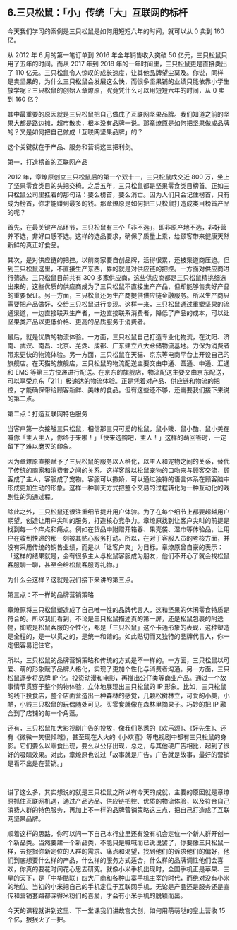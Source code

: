 ## 6.三只松鼠：「小」传统「大」互联网的标杆
今天我们学习的案例是三只松鼠是如何用短短六年的时间，就可以从 0 卖到 160 亿。 


从 2012 年 6 月的第一笔订单到 2016 年全年销售收入突破 50 亿元，三只松鼠只用了五年的时间。而从 2017 年到 2018 年的一年时间里，三只松鼠更是直接卖出了 110 亿元。三只松鼠令人惊叹的成长速度，让其他品牌望尘莫及。你说，同样是卖坚果的，为什么三只松鼠会发展这么快，而很多坚果铺的业绩只能依靠小学生放学呢？三只松鼠的创始人章燎原，究竟凭什么可以用短短六年的时间，从 0 卖到 160 亿？


其中最重要的原因就是三只松鼠把自己做成了互联网坚果品牌。我们知道之前的坚果大都是路边摊，超市散卖，根本没有品牌一说。那章燎原是如何把坚果做成品牌的？又是如何把自己做成「互联网坚果品牌」的？


这个关键就在于产品、服务和营销这三把利剑。


第一，打造榜首的互联网产品


2012 年，章燎原创立三只松鼠后的第一个双十一，三只松鼠成交近 800 万，坐上了坚果零食类目的头把交椅。之后五年，三只松鼠都是坚果零食类目榜首。正如三只松鼠公司里挂着的那句话：要么榜首，要么消亡。因为人们只会记住榜首，只有成为榜首，你才能赚到最多的钱。那章燎原是如何把三只松鼠打造成类目榜首产品的呢？


首先，在最关键产品环节，三只松鼠有三个「非不选」，即非原产地不选，非好营养不选，非好口感不选。这样的选品要求，确保了质量上乘，给顾客带来健康天然新鲜的真正好食品。  

 其次，是对供应链的把控。以前商家要自创品牌，活得很累，还被渠道商压迫。但到三只松鼠这里，不直接生产东西，靠的就是对供应链的把控。一方面对供应商进行筛选。三只松鼠目前共有 300 多家供应商，这些供应商都是三只松鼠精挑细选出来的，这些优质的供应商成为了三只松鼠不直接生产产品，但却能够售卖好产品的重要保证。另一方面，三只松鼠还为生产商提供供应链金融服务。所以生产商只需要把产品做好，交给三只松鼠进行变现。这样一来，三只松鼠通过重塑坚果的流通渠道，一边直接联系生产者，一边直接联系消费者，降低了产品的成本，可以让坚果类产品以更低价格、更高的品质服务于消费者。


最后，就是优质的物流体验。一方面，三只松鼠自己打造专业化物流，在沈阳、济南、武汉、南昌、北京、芜湖、成都、广东建立八大仓储物流基地。力保为消费者带来更快的物流体验。另一方面，三只松鼠在天猫、京东等电商平台上开设自己的旗舰店。在天猫的旗舰店，三只松鼠的物流配送主要交由申通、圆通、中通、汇通和 EMS 等第三方快递进行配送。在京东的旗舰店，物流配送主要交由京东配送，可以享受京东「211」极速达的物流体验。正是凭着对产品、供应链和物流的把控，才能确保带给顾客新鲜、美味的食品。但有这些还不够，还需要我们接下来说的第二点。


第二点：打造互联网特色服务 


当客户第一次接触三只松鼠，相信那三只可爱的松鼠，鼠小贱、鼠小酷、鼠小美在喊你「主人主人，你终于来啦！」「快来选购吧，主人！」这样的萌回答时，一定留下了难以磨灭的印象。


因为章燎原直接赋予了三只松鼠的服务以人格化，以主人和宠物之间的关系，替代了传统的商家和消费者之间的关系。这样客服以松鼠宠物的口吻来与顾客交流，顾客成了主人，客服成了宠物。客服可以撒娇，可以通过独特的语言体系在顾客脑中形成更加生动的形象。这样一种聊天方式把整个交易的过程转化为一种互动化的戏剧性的沟通过程。


除此之外，三只松鼠还很注重细节提升用户体验。为了在每个细节上都要超越用户期望，创造让用户尖叫的服务，打造核心竞争力。章燎原找到让客户尖叫的前提是找到每一个痒点和痛点。例如在货品中附赠开箱器、果壳袋、湿巾等体验品，让用户在收到快递的那一刻被其贴心服务打动。所以，在对于客服人员的考核方面，并没有采用传统的销售业绩，而是以「让客户爽」为目标。章燎原曾自豪的表示：「这样的结果就是，会有很多主人与松鼠客服成为朋友，他们不开心了就会找松鼠客服聊一聊，甚至会给松鼠客服寄礼物。」


为什么会这样？这就是我们接下来讲的第三点。


第三点：不一样的品牌营销策略


章燎原将三只松鼠塑造成了自己唯一性的品牌代言人，这和坚果的休闲零食特质是符合的。所以我们看到，不论是三只松鼠描述页的第一屏，还是松鼠包裹的附送物，抑或是松鼠客服的个性化，都是「三只松鼠」这个卡通形象的表现，这种塑造是全程的，是一以贯之的，是统一和谐的。如此贴切而又独特的品牌代言人，你一定很容易记住它。


所以，三只松鼠的品牌营销策略和传统的方式是不一样的。一方面，三只松鼠以可爱、萌的形象赋予品牌人格化，实现了更加个性化与消费者沟通。另一方面，三只松鼠逐步将品牌 IP 化。投资动漫和电影，再推出公仔类等商业产品。通过一个故事情节贯穿于整个购物体验，立体地展现出三只松鼠的 IP 形象。比如，三只松鼠的线下投食店，整个店面营造出一种森林的感觉，几颗松树林立，可爱的小美，小酷，小贱三只松鼠的玩偶随处可见。买零食就像在森林里摘果子。巧妙的把 IP 融合到了店铺的每一个角落。


还有，三只松鼠加大影视剧广告的投放，像我们熟悉的《欢乐颂》、《好先生》、还有《微微一笑很倾城》，甚至现在大火的《小欢喜》等电视剧中都有三只松鼠的身影。它们要么以零食出现，要么以公仔出现，总之，与其他硬广告相比，起到了很好的吸睛效果。对此，章燎原也说过「故事就是广告，广告就是故事，最好的营销是看不出是在营销。」


 


讲了这么多，其实想说的就是三只松鼠之所以有今天的成就，主要的原因就是章燎原抓住互联网机遇，通过产品选品、供应链把控、优质的物流体验，以及符合自己消费人群的特色服务，再加上不一样的品牌营销策略这三点，把自己打造成了互联网坚果品牌。


顺着这样的思路，你可以问一下自己本行业里还有没有机会定位一个新人群开创一个新品类。当然要建一个新品类，不能只是喊喊而已说说罢了，你要像三只松鼠一样，去挖掘你新定位的人群的需求、痛点和渴望，找到他们的诉求他们的偏好，他们到底想要什么样的产品，什么样的服务方式适合，什么样的品牌调性他们会喜欢，你真的要花时间花心思去研究。就像小米手机出现时，全国手机正是苹果、三星的天下，是「中华酷联」四大厂商和各种山寨手机主宰的时代，而绝对没有小米的地位。当初的小米把自己的手机定位于互联网手机，无论是产品还是服务还是宣传和营销套路都深得米粉们的喜爱，才会有小米手机的脱颖而出。


今天的课程就讲到这里、下一堂课我们讲故宫文创，如何用萌萌哒的皇上营收 15 个亿，狠狠火了一把。

